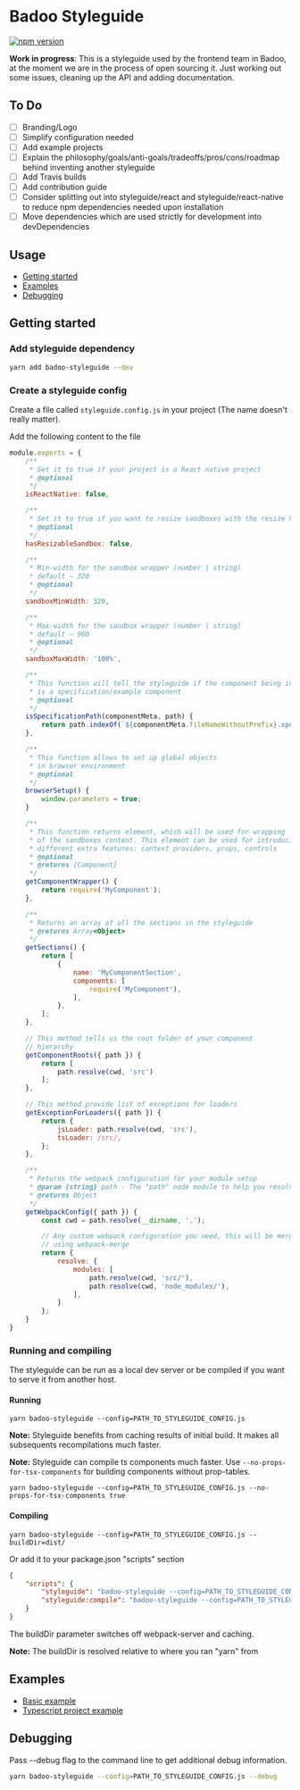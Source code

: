 # Badoo Styleguide

[![npm version](https://badge.fury.io/js/badoo-styleguide.svg)](https://badge.fury.io/js/badoo-styleguide)

**Work in progress**: This is a styleguide used by the frontend team in Badoo, at the moment we are in the process of open sourcing it. Just working out some issues, cleaning up the API and adding documentation.

## To Do

* [ ] Branding/Logo
* [ ] Simplify configuration needed
* [ ] Add example projects
* [ ] Explain the philosophy/goals/anti-goals/tradeoffs/pros/cons/roadmap behind inventing another styleguide
* [ ] Add Travis builds
* [ ] Add contribution guide
* [ ] Consider splitting out into styleguide/react and styleguide/react-native to reduce npm dependencies needed upon installation
* [ ] Move dependencies which are used strictly for development into devDependencies

## Usage

* [Getting started](#getting-started)
* [Examples](#examples)
* [Debugging](#debugging)

## Getting started

### Add styleguide dependency

```bash
yarn add badoo-styleguide --dev
```

### Create a styleguide config

Create a file called `styleguide.config.js` in your project (The name doesn't really matter).

Add the following content to the file

```js
module.exports = {
    /**
     * Set it to true if your project is a React native project
     * @optional
     */
    isReactNative: false,

    /**
     * Set it to true if you want to resize sandboxes with the resize handle
     * @optional
     */
    hasResizableSandbox: false,

    /**
     * Min-width for the sandbox wrapper (number | string)
     * default – 320
     * @optional
     */
    sandboxMinWidth: 320,

    /**
     * Max-width for the sandbox wrapper (number | string)
     * default – 960
     * @optional
     */
    sandboxMaxWidth: '100%',

    /**
     * This function will tell the styleguide if the component being included
     * is a specification/example component
     * @optional
     */
    isSpecificationPath(componentMeta, path) {
        return path.indexOf(`${componentMeta.fileNameWithoutPrefix}.spec`) !== -1;
    },

    /**
     * This function allows to set up global objects 
     * in browser environment
     * @optional
     */
    browserSetup() {
        window.parameters = true;
    }

    /**
     * This function returns element, which will be used for wrapping
     * of the sandboxes content. This element can be used for introducing
     * different extra features: context providers, props, controls
     * @optional
     * @returns {Component}
     */
    getComponentWrapper() {
        return require('MyComponent');
    },

    /**
     * Returns an array of all the sections in the styleguide
     * @returns Array<Object>
     */
    getSections() {
        return [
            {
                name: 'MyComponentSection',
                components: [
                    require('MyComponent'),
                ],
            },
        ];
    },

    // This method tells us the root folder of your component
    // hierarchy
    getComponentRoots({ path }) {
        return [
            path.resolve(cwd, 'src')
        ];
    },

    // This method provide list of exceptions for loaders
    getExceptionForLoaders({ path }) {
        return {
            jsLoader: path.resolve(cwd, 'src'),
            tsLoader: /src/,
        };
    },

    /**
     * Returns the webpack configuration for your module setup
     * @param {string} path - The "path" node module to help you resolve any paths
     * @returns Object
     */
    getWebpackConfig({ path }) {
        const cwd = path.resolve(__dirname, '.');

        // Any custom webpack configuration you need, this will be merged
        // using webpack-merge
        return {
            resolve: {
                modules: [
                    path.resolve(cwd, 'src/'),
                    path.resolve(cwd, 'node_modules/'),
                ],
            }
        };
    }
}
```

### Running and compiling

The styleguide can be run as a local dev server or be compiled if you want to serve it from another host.

#### Running

```yarn badoo-styleguide --config=PATH_TO_STYLEGUIDE_CONFIG.js```

**Note:** Styleguide benefits from caching results of initial build. It makes all subsequents recompilations much faster.

**Note:** Styleguide can compile ts components much faster. Use `--no-props-for-tsx-components` for building components without prop-tables.

```yarn badoo-styleguide --config=PATH_TO_STYLEGUIDE_CONFIG.js --no-props-for-tsx-components true```

#### Compiling

```yarn badoo-styleguide --config=PATH_TO_STYLEGUIDE_CONFIG.js --buildDir=dist/```

Or add it to your package.json "scripts" section

```json
{
    "scripts": {
        "styleguide": "badoo-styleguide --config=PATH_TO_STYLEGUIDE_CONFIG.js",
        "styleguide:compile": "badoo-styleguide --config=PATH_TO_STYLEGUIDE_CONFIG.js --buildDir=dist/"
    }
}
```

The buildDir parameter switches off webpack-server and caching.

**Note:** The buildDir is resolved relative to where you ran "yarn" from

## Examples

* [Basic example](./examples/basic)
* [Typescript project example](./examples/typescript)

## Debugging

Pass --debug flag to the command line to get additional debug information.

```bash
yarn badoo-styleguide --config=PATH_TO_STYLEGUIDE_CONFIG.js --debug
```
